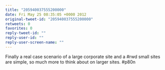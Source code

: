 ```yaml
---
title: "205940037555200000"
date: Fri May 25 08:35:05 +0000 2012
original-tweet-id: "205940037555200000"
retweets: 0
favorites: 0
reply-tweet-id: ""
reply-user-id: ""
reply-user-screen-name: ""
---
```

Finally a real case scenario of a large corporate site and a #rwd small sites are simple, so much more to think about on larger sites. #p80n
